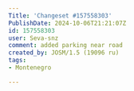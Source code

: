 ```yaml
---
Title: 'Changeset #157558303'
PublishDate: 2024-10-06T21:21:07Z
id: 157558303
user: Seva-snz
comment: added parking near road
created_by: JOSM/1.5 (19096 ru)
tags:
- Montenegro

---
```

